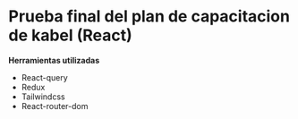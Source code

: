 # Prueba final del plan de capacitacion de kabel (React)

**Herramientas utilizadas**

- React-query
- Redux
- Tailwindcss
- React-router-dom